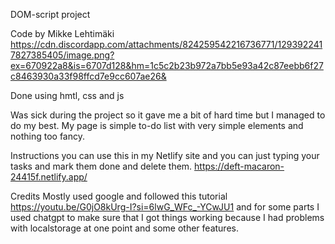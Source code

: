 DOM-script project

Code by Mikke Lehtimäki
https://cdn.discordapp.com/attachments/824259542216736771/1293922417827385405/image.png?ex=670922a8&is=6707d128&hm=1c5c2b23b972a7bb5e93a42c87eebb6f27c8463930a33f98ffcd7e9cc607ae26&

Done using hmtl, css and js

Was sick during the project so it gave me a bit of hard time but I managed to do my best.
My page is simple to-do list with very simple elements and nothing too fancy.

Instructions you can use this in my Netlify site and you can just typing your tasks and mark them done and delete them.
https://deft-macaron-24415f.netlify.app/

Credits
Mostly used google and followed this tutorial
https://youtu.be/G0jO8kUrg-I?si=6lwG_WFc_-YCwJU1
and for some parts I used chatgpt to make sure that I got things working
because I had problems with localstorage at one point and some other features.
